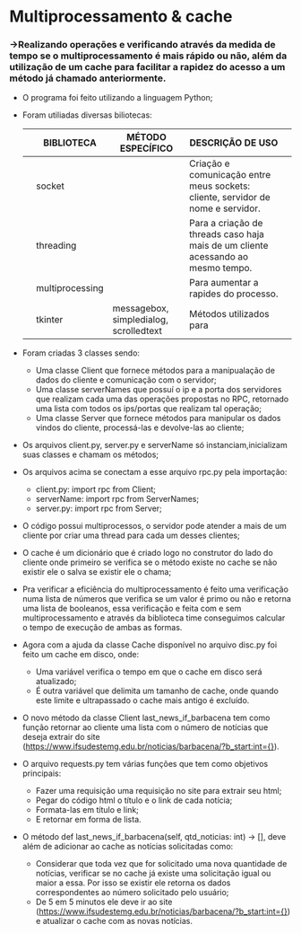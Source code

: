 # Multiprocessamento & cache
### ->Realizando operações e verificando através da medida de tempo se o multiprocessamento é mais rápido ou não, além da utilização de um cache para facilitar a rapidez do acesso a um método já chamado anteriormente.

- O programa foi feito utilizando a linguagem Python;
- Foram utiliadas diversas biliotecas:
  
    | | BIBLIOTECA | MÉTODO ESPECÍFICO | DESCRIÇÃO DE USO | |
   | --- | --- | --- | --- | --- |
    || socket | | Criação e comunicação entre meus sockets: cliente, servidor de nome e servidor. ||
    || threading | | Para a criação de threads caso haja mais de um cliente acessando ao mesmo tempo. ||
    || multiprocessing | | Para aumentar a rapides do processo. ||
    || tkinter | messagebox, simpledialog, scrolledtext | Métodos utilizados para
  
- Foram criadas 3 classes sendo:
   - Uma classe Client que fornece métodos para a manipualação de dados do cliente e comunicação com o servidor;
   - Uma classe serverNames que possuí o ip e a porta dos servidores que realizam cada uma das operações propostas no RPC, retornado uma lista com todos os ips/portas que realizam tal operação;
   - Uma classe Server que fornece métodos para manipular os dados vindos do cliente, processá-las e devolve-las ao cliente;
- Os arquivos client.py, server.py e serverName só instanciam,inicializam suas classes e chamam os métodos;
- Os arquivos acima se conectam a esse arquivo rpc.py pela importação:
    - client.py: import rpc from Client;
    - serverName: import rpc from ServerNames;
    - server.py: import rpc from Server;
- O código possui multiprocessos, o servidor pode atender a mais de um cliente por criar uma thread para cada um desses clientes;
- O cache é um dicionário que é criado logo no construtor do lado do cliente onde primeiro se verifica se o método existe no cache se não existir ele o salva se existir ele o chama;
- Pra verificar a eficiência do multiprocessamento é feito uma verificação numa lista de números que verifica se um valor é primo ou não e retorna uma lista de booleanos, essa verificação e feita com e sem multiprocessamento e através da biblioteca time conseguimos calcular o tempo de execução de ambas as formas.
- Agora com a ajuda da classe Cache disponível no arquivo disc.py foi feito um cache em disco, onde:
  - Uma variável verifica o tempo em que o cache em disco será atualizado;
  - É outra variável que delimita um tamanho de cache, onde quando este limite e ultrapassado o cache mais antigo é excluído.
- O novo método da classe Client last_news_if_barbacena tem como função retornar ao cliente uma lista com o número de notícias que deseja extrair do site (https://www.ifsudestemg.edu.br/noticias/barbacena/?b_start:int={}).
- O arquivo requests.py tem várias funções que tem como objetivos principais:
   - Fazer uma requisição uma requisição no site para extrair seu html;
   - Pegar do código html o título e o link de cada notícia;
   - Formata-las em título e link;
   - E retornar em forma de lista.
- O método def last_news_if_barbacena(self, qtd_noticias: int) -> [], deve além de adicionar ao cache as notícias solicitadas como:
     - Considerar que toda vez que for solicitado uma nova quantidade de notícias, verificar se no cache já existe uma solicitação igual ou maior a essa. Por isso se existir ele retorna os dados correspondentes ao número solicitado pelo usuário;
     - De 5 em 5 minutos ele deve ir ao site (https://www.ifsudestemg.edu.br/noticias/barbacena/?b_start:int={}) e atualizar o cache com as novas notícias.
